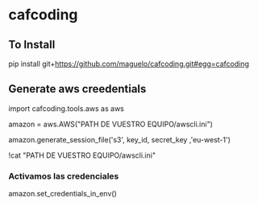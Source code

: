 # cafcoding

## To Install

pip install git+https://github.com/maguelo/cafcoding.git#egg=cafcoding


## Generate aws creedentials

import cafcoding.tools.aws as aws

amazon = aws.AWS("PATH DE VUESTRO EQUIPO/awscli.ini")

amazon.generate_session_file('s3', key_id, secret_key ,'eu-west-1')

!cat "PATH DE VUESTRO EQUIPO/awscli.ini"

### Activamos las credenciales

amazon.set_credentials_in_env()
